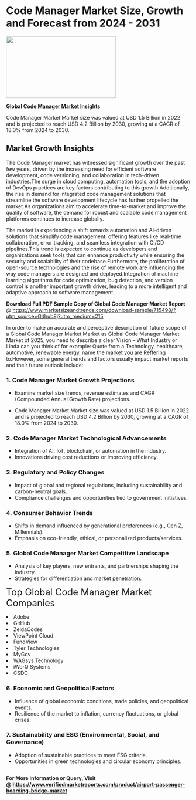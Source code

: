 <H1>Code Manager Market Size, Growth and Forecast from 2024 - 2031</H1><img class="aligncenter size-medium wp-image-584254" src="https://thirdeyenews.in/wp-content/uploads/2024/09/Global-Market-Research-300x168.jpeg" alt="" width="300" height="168" /><p><strong>Global&nbsp;<a href="https://www.marketsizeandtrends.com/download-sample/715498/?utm_source=Github8j?utm_medium=215">Code Manager Market</a> Insights</strong></p><p>Code Manager Market Market size was valued at USD 1.5 Billion in 2022 and is projected to reach USD 4.2 Billion by 2030, growing at a CAGR of 18.0% from 2024 to 2030.</p><p><h2>Market Growth Insights</h2> <p>The Code Manager market has witnessed significant growth over the past few years, driven by the increasing need for efficient software development, code versioning, and collaboration in tech-driven industries.The surge in cloud computing, automation tools, and the adoption of DevOps practices are key factors contributing to this growth.Additionally, the rise in demand for integrated code management solutions that streamline the software development lifecycle has further propelled the market.As organizations aim to accelerate time-to-market and improve the quality of software, the demand for robust and scalable code management platforms continues to increase globally.</p> <p>The market is experiencing a shift towards automation and AI-driven solutions that simplify code management, offering features like real-time collaboration, error tracking, and seamless integration with CI/CD pipelines.This trend is expected to continue as developers and organizations seek tools that can enhance productivity while ensuring the security and scalability of their codebase.Furthermore, the proliferation of open-source technologies and the rise of remote work are influencing the way code managers are designed and deployed.Integration of machine learning algorithms for code optimization, bug detection, and version control is another important growth driver, leading to a more intelligent and adaptive approach to software management.</p> <p><span class=""><strong>Download Full PDF Sample Copy of Global Code Manager Market Report</strong> @ <a href="https://www.marketsizeandtrends.com/download-sample/715498/?utm_source=Github8j?utm_medium=215" target="_blank">https://www.marketsizeandtrends.com/download-sample/715498/?utm_source=Github8j?utm_medium=215</a></span></p><p>In order to make an accurate and perceptive description of future scope of a Global&nbsp;Code Manager Market Market as Global&nbsp;Code Manager Market Market of 2025, you need to describe a clear Vision &ndash; What Industry or Linda can you think of for example: Quote from a Technology, healthcare, automotive, renewable energy, name the market you are Reffering to.However, some general trends and factors usually impact market reports and their future outlook include:</p><h3>1.&nbsp;<strong>Code Manager Market Growth Projections</strong></h3><ul><li>Examine market size trends, revenue estimates and CAGR (Compounded Annual Growth Rate) projections.</li><li><p>Code Manager Market Market size was valued at USD 1.5 Billion in 2022 and is projected to reach USD 4.2 Billion by 2030, growing at a CAGR of 18.0% from 2024 to 2030.</p></li></ul><h3>2.&nbsp;<strong>Code Manager Market Technological Advancements</strong></h3><ul><li>Integration of AI, IoT, blockchain, or automation in the industry.</li><li>Innovations driving cost reductions or improving efficiency.</li></ul><h3>3.&nbsp;<strong>Regulatory and Policy Changes</strong></h3><ul><li>Impact of global and regional regulations, including sustainability and carbon-neutral goals.</li><li>Compliance challenges and opportunities tied to government initiatives.</li></ul><h3>4.&nbsp;<strong>Consumer Behavior Trends</strong></h3><ul><li>Shifts in demand influenced by generational preferences (e.g., Gen Z, Millennials).</li><li>Emphasis on eco-friendly, ethical, or personalized products/services.</li></ul><h3>5.&nbsp;<strong>Global Code Manager Market Competitive Landscape</strong></h3><ul><li>Analysis of key players, new entrants, and partnerships shaping the industry.</li><li>Strategies for differentiation and market penetration.</li></ul><p data-pm-slice="1 1 []"><span style="color: inherit; font-family: inherit; font-size: 25px;">Top Global Code Manager Market Companies</span></p><div class="" data-test-id=""><p><li>Adobe</li><li> GitHub</li><li> ZeldaCodes</li><li> ViewPoint Cloud</li><li> FundView</li><li> Tyler Technologies</li><li> MyGov</li><li> WAGsys Technology</li><li> iWorQ Systems</li><li> CSDC</li></p></div><h3>6.&nbsp;<strong>Economic and Geopolitical Factors</strong></h3><ul><li>Influence of global economic conditions, trade policies, and geopolitical events.</li><li>Resilience of the market to inflation, currency fluctuations, or global crises.</li></ul><h3>7.&nbsp;<strong>Sustainability and ESG (Environmental, Social, and Governance)</strong></h3><ul><li>Adoption of sustainable practices to meet ESG criteria.</li><li>Opportunities in green technologies and circular economy principles.</li></ul><h2><strong style="font-size: 14px;">For More Information or Query, Visit @&nbsp;</strong><a style="background-color: #ffffff; font-size: 14px;" href="https://www.marketsizeandtrends.com/report/code-manager-market/" target="_blank">https://www.verifiedmarketreports.com/product/airport-passenger-boarding-bridge-market</a></h2>